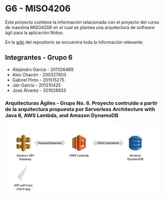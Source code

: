 # G6 - MISO4206

Este proyecto contiene la información relacionada con el proyecto del curso de maestría MISO4206 en el cual se plantea una arquitectura de software ágil para la aplicación Nidoo.

En la [wiki](https://github.com/MISO-4206/201820-Repo-Grupo-06/wiki) del repositorio se encuentra toda la información relevante. 

## Integrantes - Grupo 6

- Alejandro García - 201326489
- Alex Chacón - 200327603
- Gabriel Pinto - 201515275
- Jair García - 201210425
- José Álvarez - 201628933

### Arquitecturas Ágiles - Grupo No. 6. Proyecto contruido a partir de la arquitectura propuesta por Serverless Architecture with Java 8, AWS Lambda, and Amazon DynamoDB 


![Architecture](images/architecture.jpg)

